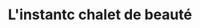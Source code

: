 ---
title: "L'instantc chalet de beauté"
url: /castelnau-de-medoc/linstantc-chalet-de-beaute/
shop: beauté
---